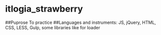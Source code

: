 # itlogia_strawberry
##Puprose
To practice
##Languages and instruments:
JS, jQuery, HTML, CSS, LESS, Gulp, some libraries like for loader
